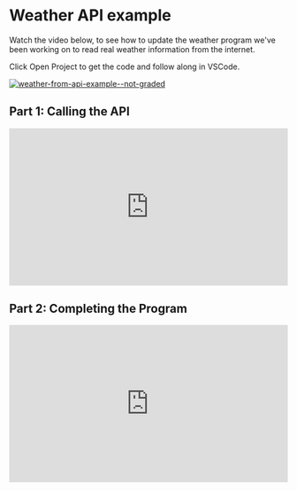 # Weather API example

Watch the video below, to see how to update the weather program we've been
working on to read real weather information from the internet.

Click Open Project to get the code and follow along in VSCode.

<a href="https://github.com/kiboschool/programming2-walkthroughs" target="_blank"><img src="https://img.shields.io/static/v1?label=Open%20Project&message=Code%20for%20the%20weather%20api%20video%20(not%20graded)&color=blue" alt="weather-from-api-example--not-graded" /></a>

<!-- link to https://github.com/kibo-programming-2-oct-23/show-weather-from-api  -->

## Part 1: Calling the API

<div style="position: relative; padding-bottom: 56.25%; height: 0;"><iframe src="https://www.youtube.com/embed/jfa-YLyanFw
?rel=0" title="Weather - Reading from API Part 1" frameborder="0" allow="accelerometer; autoplay; clipboard-write; encrypted-media; gyroscope; picture-in-picture" allowfullscreen style="position: absolute; top: 0; left: 0; width: 100%; height: 100%;"></iframe></div>

## Part 2: Completing the Program

<div style="position: relative; padding-bottom: 56.25%; height: 0;"><iframe src="https://www.youtube.com/embed/aIKG6QOoU-4?rel=0" title="Weather - Reading from API Part 2" frameborder="0" allow="accelerometer; autoplay; clipboard-write; encrypted-media; gyroscope; picture-in-picture" allowfullscreen style="position: absolute; top: 0; left: 0; width: 100%; height: 100%;"></iframe></div>
